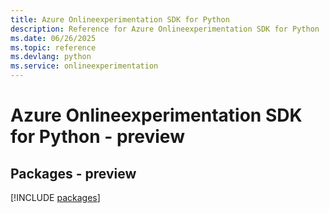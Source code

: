 ```yaml
---
title: Azure Onlineexperimentation SDK for Python
description: Reference for Azure Onlineexperimentation SDK for Python
ms.date: 06/26/2025
ms.topic: reference
ms.devlang: python
ms.service: onlineexperimentation
---
```

# Azure Onlineexperimentation SDK for Python - preview
## Packages - preview
[!INCLUDE [packages](onlineexperimentation-index.md)]